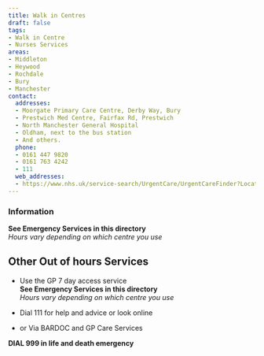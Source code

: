 ```yaml
---
title: Walk in Centres
draft: false
tags:
- Walk in Centre
- Nurses Services
areas:
- Middleton
- Heywood
- Rochdale
- Bury
- Manchester
contact:
  addresses:
  - Moorgate Primary Care Centre, Derby Way, Bury
  - Prestwich Med Centre, Fairfax Rd, Prestwich
  - North Manchester General Hospital
  - Oldham, next to the bus station
  - And others.
  phone:
  - 0161 447 9820
  - 0161 763 4242
  - 111
  web_addresses:
  - https://www.nhs.uk/service-search/UrgentCare/UrgentCareFinder?Location.Id=14352&Location.Name=Middleton%2C%20Greater%20Manchester%2C%20M24&Location.County=Greater%20Manchester&Location.Postcode=M24%204&Location.Latitude=53.546&Location.Longitude=-2.202&IsAandE=False&IsPharmacy=False&IsUrgentCare=True&IsOpenNow=False&MileValue=10
---
```


### Information
**See Emergency Services in this directory**  
*Hours vary depending on which centre you use*  

## Other Out of hours Services
- Use the GP 7 day access service  
**See Emergency Services in this directory**    
*Hours vary depending on which centre you use*

- Dial 111 for help and advice or look online

- or Via BARDOC and GP Care Services

**DIAL 999 in life and death emergency**